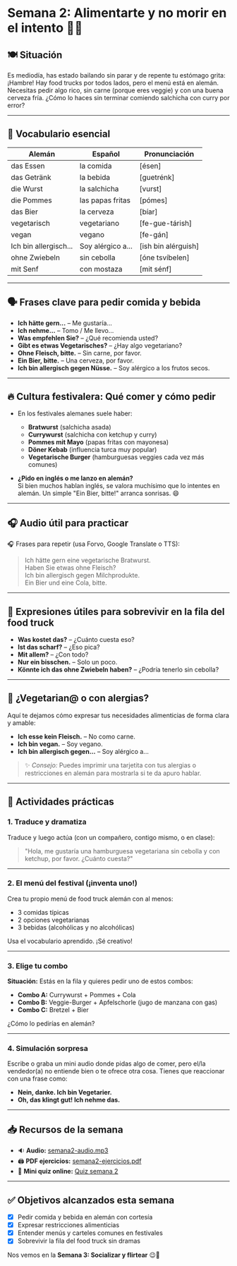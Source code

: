 # Semana 2: Alimentarte y no morir en el intento 🍟🍺

## 🍽️ Situación

Es mediodía, has estado bailando sin parar y de repente tu estómago grita: ¡Hambre! Hay food trucks por todos lados, pero el menú está en alemán. Necesitas pedir algo rico, sin carne (porque eres veggie) y con una buena cerveza fría. ¿Cómo lo haces sin terminar comiendo salchicha con curry por error?

---

## 📘 Vocabulario esencial

| Alemán                | Español                      | Pronunciación         |
|-----------------------|-------------------------------|------------------------|
| das Essen             | la comida                    | [ésen]                |
| das Getränk           | la bebida                    | [guetrénk]            |
| die Wurst             | la salchicha                 | [vurst]               |
| die Pommes            | las papas fritas             | [pómes]               |
| das Bier              | la cerveza                   | [bíar]                |
| vegetarisch           | vegetariano                  | [fe-gue-tárish]       |
| vegan                 | vegano                       | [fe-gán]              |
| Ich bin allergisch... | Soy alérgico a...            | [ish bin alérguish]   |
| ohne Zwiebeln         | sin cebolla                  | [óne tsvíbelen]       |
| mit Senf              | con mostaza                  | [mit sénf]            |

---

## 🗣️ Frases clave para pedir comida y bebida

- **Ich hätte gern...** – Me gustaría...  
- **Ich nehme...** – Tomo / Me llevo...  
- **Was empfehlen Sie?** – ¿Qué recomienda usted?  
- **Gibt es etwas Vegetarisches?** – ¿Hay algo vegetariano?  
- **Ohne Fleisch, bitte.** – Sin carne, por favor.  
- **Ein Bier, bitte.** – Una cerveza, por favor.  
- **Ich bin allergisch gegen Nüsse.** – Soy alérgico a los frutos secos.

---

## 🔥 Cultura festivalera: Qué comer y cómo pedir

- En los festivales alemanes suele haber:
  - **Bratwurst** (salchicha asada)
  - **Currywurst** (salchicha con ketchup y curry)
  - **Pommes mit Mayo** (papas fritas con mayonesa)
  - **Döner Kebab** (influencia turca muy popular)
  - **Vegetarische Burger** (hamburguesas veggies cada vez más comunes)

- **¿Pido en inglés o me lanzo en alemán?**  
  Si bien muchos hablan inglés, se valora muchísimo que lo intentes en alemán. Un simple "Ein Bier, bitte!" arranca sonrisas. 😄

---

## 🎧 Audio útil para practicar

🎧 Frases para repetir (usa Forvo, Google Translate o TTS):

> Ich hätte gern eine vegetarische Bratwurst.  
> Haben Sie etwas ohne Fleisch?  
> Ich bin allergisch gegen Milchprodukte.  
> Ein Bier und eine Cola, bitte.  

---

## 🧠 Expresiones útiles para sobrevivir en la fila del food truck

- **Was kostet das?** – ¿Cuánto cuesta eso?  
- **Ist das scharf?** – ¿Eso pica?  
- **Mit allem?** – ¿Con todo?  
- **Nur ein bisschen.** – Solo un poco.  
- **Könnte ich das ohne Zwiebeln haben?** – ¿Podría tenerlo sin cebolla?

---

## 🥗 ¿Vegetarian@ o con alergias?

Aquí te dejamos cómo expresar tus necesidades alimenticias de forma clara y amable:

- **Ich esse kein Fleisch.** – No como carne.  
- **Ich bin vegan.** – Soy vegano.  
- **Ich bin allergisch gegen...** – Soy alérgico a...

> ✨ *Consejo:* Puedes imprimir una tarjetita con tus alergias o restricciones en alemán para mostrarla si te da apuro hablar.

---

## 📝 Actividades prácticas

### 1. Traduce y dramatiza

Traduce y luego actúa (con un compañero, contigo mismo, o en clase):

> "Hola, me gustaría una hamburguesa vegetariana sin cebolla y con ketchup, por favor. ¿Cuánto cuesta?"

---

### 2. El menú del festival (¡inventa uno!)

Crea tu propio menú de food truck alemán con al menos:

- 3 comidas típicas
- 2 opciones vegetarianas
- 3 bebidas (alcohólicas y no alcohólicas)

Usa el vocabulario aprendido. ¡Sé creativo!

---

### 3. Elige tu combo

**Situación:** Estás en la fila y quieres pedir uno de estos combos:

- **Combo A:** Currywurst + Pommes + Cola  
- **Combo B:** Veggie-Burger + Apfelschorle (jugo de manzana con gas)  
- **Combo C:** Bretzel + Bier

¿Cómo lo pedirías en alemán?

---

### 4. Simulación sorpresa

Escribe o graba un mini audio donde pidas algo de comer, pero el/la vendedor(a) no entiende bien o te ofrece otra cosa. Tienes que reaccionar con una frase como:

- **Nein, danke. Ich bin Vegetarier.**  
- **Oh, das klingt gut! Ich nehme das.**

---

## 📥 Recursos de la semana

- 🔉 **Audio:** [semana2-audio.mp3](../audios/semana2-audio.mp3)  
- 🖨️ **PDF ejercicios:** [semana2-ejercicios.pdf](../pdfs/semana2-ejercicios.pdf)  
- 🧩 **Mini quiz online:** [Quiz semana 2](../quizzes/semana2.html)

---

## ✅ Objetivos alcanzados esta semana

- [x] Pedir comida y bebida en alemán con cortesía
- [x] Expresar restricciones alimenticias
- [x] Entender menús y carteles comunes en festivales
- [x] Sobrevivir la fila del food truck sin dramas

Nos vemos en la **Semana 3: Socializar y flirtear** 😉🎉

